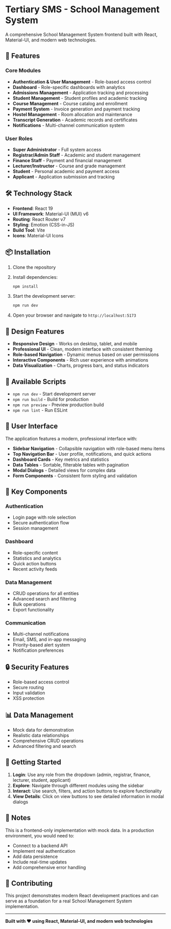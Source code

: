 # Tertiary SMS - School Management System

A comprehensive School Management System frontend built with React, Material-UI, and modern web technologies.

## 🚀 Features

### Core Modules

- **Authentication & User Management** - Role-based access control
- **Dashboard** - Role-specific dashboards with analytics
- **Admissions Management** - Application tracking and processing
- **Student Management** - Student profiles and academic tracking
- **Course Management** - Course catalog and enrollment
- **Payment System** - Invoice generation and payment tracking
- **Hostel Management** - Room allocation and maintenance
- **Transcript Generation** - Academic records and certificates
- **Notifications** - Multi-channel communication system

### User Roles

- **Super Administrator** - Full system access
- **Registrar/Admin Staff** - Academic and student management
- **Finance Staff** - Payment and financial management
- **Lecturer/Instructor** - Course and grade management
- **Student** - Personal academic and payment access
- **Applicant** - Application submission and tracking

## 🛠️ Technology Stack

- **Frontend**: React 19
- **UI Framework**: Material-UI (MUI) v6
- **Routing**: React Router v7
- **Styling**: Emotion (CSS-in-JS)
- **Build Tool**: Vite
- **Icons**: Material-UI Icons

## 📦 Installation

1. Clone the repository
2. Install dependencies:

   ```bash
   npm install
   ```

3. Start the development server:

   ```bash
   npm run dev
   ```

4. Open your browser and navigate to `http://localhost:5173`

## 🎨 Design Features

- **Responsive Design** - Works on desktop, tablet, and mobile
- **Professional UI** - Clean, modern interface with consistent theming
- **Role-based Navigation** - Dynamic menus based on user permissions
- **Interactive Components** - Rich user experience with animations
- **Data Visualization** - Charts, progress bars, and status indicators

## 🔧 Available Scripts

- `npm run dev` - Start development server
- `npm run build` - Build for production
- `npm run preview` - Preview production build
- `npm run lint` - Run ESLint

## 📱 User Interface

The application features a modern, professional interface with:

- **Sidebar Navigation** - Collapsible navigation with role-based menu items
- **Top Navigation Bar** - User profile, notifications, and quick actions
- **Dashboard Cards** - Key metrics and statistics
- **Data Tables** - Sortable, filterable tables with pagination
- **Modal Dialogs** - Detailed views for complex data
- **Form Components** - Consistent form styling and validation

## 🎯 Key Components

### Authentication

- Login page with role selection
- Secure authentication flow
- Session management

### Dashboard

- Role-specific content
- Statistics and analytics
- Quick action buttons
- Recent activity feeds

### Data Management

- CRUD operations for all entities
- Advanced search and filtering
- Bulk operations
- Export functionality

### Communication

- Multi-channel notifications
- Email, SMS, and in-app messaging
- Priority-based alert system
- Notification preferences

## 🔒 Security Features

- Role-based access control
- Secure routing
- Input validation
- XSS protection

## 📊 Data Management

- Mock data for demonstration
- Realistic data relationships
- Comprehensive CRUD operations
- Advanced filtering and search

## 🚀 Getting Started

1. **Login**: Use any role from the dropdown (admin, registrar, finance, lecturer, student, applicant)
2. **Explore**: Navigate through different modules using the sidebar
3. **Interact**: Use search, filters, and action buttons to explore functionality
4. **View Details**: Click on view buttons to see detailed information in modal dialogs

## 📝 Notes

This is a frontend-only implementation with mock data. In a production environment, you would need to:

- Connect to a backend API
- Implement real authentication
- Add data persistence
- Include real-time updates
- Add comprehensive error handling

## 🤝 Contributing

This project demonstrates modern React development practices and can serve as a foundation for a real School Management System implementation.

---

**Built with ❤️ using React, Material-UI, and modern web technologies**

